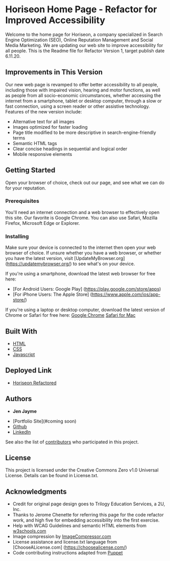 # Horiseon Home Page - Refactor for Improved Accessibility

Welcome to the home page for Horiseon, a company specialized in Search Engine Optimization (SEO), Online Reputation Management and Social Media Marketing.  We are updating our web site to improve accessibility for all people.  This is the Readme file for Refactor Version 1, target publish date 6.11.20.

## Improvements in This Version

Our new web page is revamped to offer better accessibility to all people, including those with impaired vision, hearing and motor functions, as well as people from all socio-economic circumstances, whether accessing the internet from a smartphone, tablet or desktop computer, through a slow or fast connection, using a screen reader or other assistive technology.  Features of the new version include:

* Alternative text for all images
* Images optimized for faster loading 
* Page title modified to be more descriptive in search-engine-friendly terms
* Semantic HTML tags
* Clear concise headings in sequential and logical order
* Mobile responsive elements

## Getting Started

Open your browser of choice, check out our page, and see what we can do for your reputation.

### Prerequisites

You'll need an internet connection and a web browser to effectively open this site.  Our favorite is Google Chrome.  You can also use Safari, Mozilla Firefox, Microsoft Edge or Explorer.  

### Installing

Make sure your device is connected to the internet then open your web browser of choice.  If unsure whether you have a web browser, or whether you have the latest version, visit [UpdateMyBrowser.org] (https://updatemybrowser.org/) to see what's on your device.

If you're using a smartphone, download the latest web browser for free here:
* [For Android Users: Google Play] (https://play.google.com/store/apps)
* [For iPhone Users: The Apple Store] (https://www.apple.com/ios/app-store/)

If you're using a laptop or desktop computer, download the latest version of Chrome or Safari for free here:
[Google Chrome](https://www.google.com/chrome)
[Safari for Mac](https://support.apple.com/en-us/HT204416)

## Built With

* [HTML](https://developer.mozilla.org/en-US/docs/Web/HTML)
* [CSS](https://developer.mozilla.org/en-US/docs/Web/CSS)
* [Javascript](https://developer.mozilla.org/en-US/docs/Web/JavaScript)

## Deployed Link

* [Horiseon Refactored](https://jenjayme.github.io/Code-Refactor-Project/)

## Authors

* **Jen Jayme** 

- [Portfolio Site](#coming soon)
- [Github](https://github.com/jenjayme)
- [LinkedIn](https://www.linkedin.com/jenjayme)

See also the list of [contributors](https://github.com/JenJayme/Code-Refactor-Project/graphs/contributors) who participated in this project.

## License

This project is licensed under the Creative Commons Zero v1.0 Universal License.  Details can be found in License.txt. 

## Acknowledgments
<!--Hat tip to anyone whose code, libraries, packages, or UI was used-->
* Credit for original page design goes to Trilogy Education Services, a 2U, Inc.
* Thanks to Jerome Chenette for referring this page for the code refactor work, and high five for embedding accessibility into the first exercise.
* Help with WCAG Guidelines and semantic HTML elements from [w3schools.com](https://www.w3schools.com)
* Image compression by [ImageCompressor.com](https://imagecompressor.com/)
* License assistance and license.txt language from [ChooseALicense.com] (https://choosealicense.com/) 
* Code contributing instructions adapted from [Puppet](https://github.com/puppetlabs/puppet/blob/master/CONTRIBUTING.md)  
